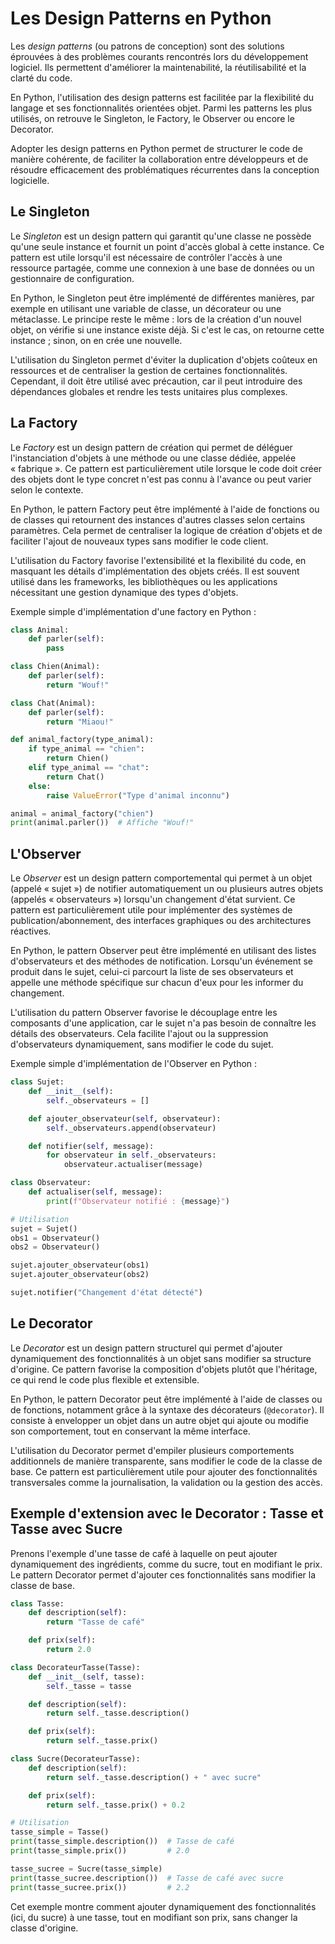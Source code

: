 # Les Design Patterns en Python

Les *design patterns* (ou patrons de conception) sont des solutions éprouvées à des problèmes courants rencontrés lors du développement logiciel. Ils permettent d'améliorer la maintenabilité, la réutilisabilité et la clarté du code.

En Python, l'utilisation des design patterns est facilitée par la flexibilité du langage et ses fonctionnalités orientées objet. Parmi les patterns les plus utilisés, on retrouve le Singleton, le Factory, le Observer ou encore le Decorator.

Adopter les design patterns en Python permet de structurer le code de manière cohérente, de faciliter la collaboration entre développeurs et de résoudre efficacement des problématiques récurrentes dans la conception logicielle.

## Le Singleton
Le *Singleton* est un design pattern qui garantit qu'une classe ne possède qu'une seule instance et fournit un point d'accès global à cette instance. Ce pattern est utile lorsqu'il est nécessaire de contrôler l'accès à une ressource partagée, comme une connexion à une base de données ou un gestionnaire de configuration.

En Python, le Singleton peut être implémenté de différentes manières, par exemple en utilisant une variable de classe, un décorateur ou une métaclasse. Le principe reste le même : lors de la création d'un nouvel objet, on vérifie si une instance existe déjà. Si c'est le cas, on retourne cette instance ; sinon, on en crée une nouvelle.

L'utilisation du Singleton permet d'éviter la duplication d'objets coûteux en ressources et de centraliser la gestion de certaines fonctionnalités. Cependant, il doit être utilisé avec précaution, car il peut introduire des dépendances globales et rendre les tests unitaires plus complexes.

## La Factory
Le *Factory* est un design pattern de création qui permet de déléguer l'instanciation d'objets à une méthode ou une classe dédiée, appelée « fabrique ». Ce pattern est particulièrement utile lorsque le code doit créer des objets dont le type concret n'est pas connu à l'avance ou peut varier selon le contexte.

En Python, le pattern Factory peut être implémenté à l'aide de fonctions ou de classes qui retournent des instances d'autres classes selon certains paramètres. Cela permet de centraliser la logique de création d'objets et de faciliter l'ajout de nouveaux types sans modifier le code client.

L'utilisation du Factory favorise l'extensibilité et la flexibilité du code, en masquant les détails d'implémentation des objets créés. Il est souvent utilisé dans les frameworks, les bibliothèques ou les applications nécessitant une gestion dynamique des types d'objets.

Exemple simple d'implémentation d'une factory en Python :

```python
class Animal:
    def parler(self):
        pass

class Chien(Animal):
    def parler(self):
        return "Wouf!"

class Chat(Animal):
    def parler(self):
        return "Miaou!"

def animal_factory(type_animal):
    if type_animal == "chien":
        return Chien()
    elif type_animal == "chat":
        return Chat()
    else:
        raise ValueError("Type d'animal inconnu")

animal = animal_factory("chien")
print(animal.parler())  # Affiche "Wouf!"
```
## L'Observer
Le *Observer* est un design pattern comportemental qui permet à un objet (appelé « sujet ») de notifier automatiquement un ou plusieurs autres objets (appelés « observateurs ») lorsqu'un changement d'état survient. Ce pattern est particulièrement utile pour implémenter des systèmes de publication/abonnement, des interfaces graphiques ou des architectures réactives.

En Python, le pattern Observer peut être implémenté en utilisant des listes d'observateurs et des méthodes de notification. Lorsqu'un événement se produit dans le sujet, celui-ci parcourt la liste de ses observateurs et appelle une méthode spécifique sur chacun d'eux pour les informer du changement.

L'utilisation du pattern Observer favorise le découplage entre les composants d'une application, car le sujet n'a pas besoin de connaître les détails des observateurs. Cela facilite l'ajout ou la suppression d'observateurs dynamiquement, sans modifier le code du sujet.

Exemple simple d'implémentation de l'Observer en Python :

```python
class Sujet:
    def __init__(self):
        self._observateurs = []

    def ajouter_observateur(self, observateur):
        self._observateurs.append(observateur)

    def notifier(self, message):
        for observateur in self._observateurs:
            observateur.actualiser(message)

class Observateur:
    def actualiser(self, message):
        print(f"Observateur notifié : {message}")

# Utilisation
sujet = Sujet()
obs1 = Observateur()
obs2 = Observateur()

sujet.ajouter_observateur(obs1)
sujet.ajouter_observateur(obs2)

sujet.notifier("Changement d'état détecté")
```
## Le Decorator
Le *Decorator* est un design pattern structurel qui permet d'ajouter dynamiquement des fonctionnalités à un objet sans modifier sa structure d'origine. Ce pattern favorise la composition d'objets plutôt que l'héritage, ce qui rend le code plus flexible et extensible.

En Python, le pattern Decorator peut être implémenté à l'aide de classes ou de fonctions, notamment grâce à la syntaxe des décorateurs (`@decorator`). Il consiste à envelopper un objet dans un autre objet qui ajoute ou modifie son comportement, tout en conservant la même interface.

L'utilisation du Decorator permet d'empiler plusieurs comportements additionnels de manière transparente, sans modifier le code de la classe de base. Ce pattern est particulièrement utile pour ajouter des fonctionnalités transversales comme la journalisation, la validation ou la gestion des accès.

## Exemple d'extension avec le Decorator : Tasse et Tasse avec Sucre

Prenons l'exemple d'une tasse de café à laquelle on peut ajouter dynamiquement des ingrédients, comme du sucre, tout en modifiant le prix. Le pattern Decorator permet d'ajouter ces fonctionnalités sans modifier la classe de base.

```python
class Tasse:
    def description(self):
        return "Tasse de café"

    def prix(self):
        return 2.0

class DecorateurTasse(Tasse):
    def __init__(self, tasse):
        self._tasse = tasse

    def description(self):
        return self._tasse.description()

    def prix(self):
        return self._tasse.prix()

class Sucre(DecorateurTasse):
    def description(self):
        return self._tasse.description() + " avec sucre"

    def prix(self):
        return self._tasse.prix() + 0.2

# Utilisation
tasse_simple = Tasse()
print(tasse_simple.description())  # Tasse de café
print(tasse_simple.prix())         # 2.0

tasse_sucree = Sucre(tasse_simple)
print(tasse_sucree.description())  # Tasse de café avec sucre
print(tasse_sucree.prix())         # 2.2
```

Cet exemple montre comment ajouter dynamiquement des fonctionnalités (ici, du sucre) à une tasse, tout en modifiant son prix, sans changer la classe d'origine.

